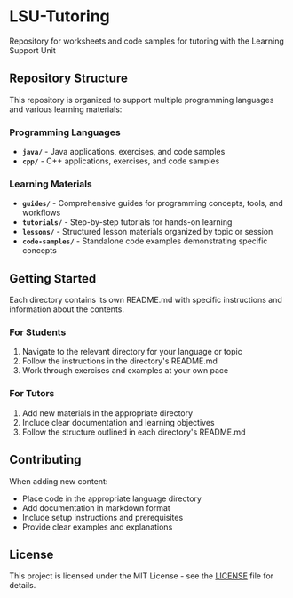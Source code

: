 # LSU-Tutoring
Repository for worksheets and code samples for tutoring with the Learning Support Unit

## Repository Structure

This repository is organized to support multiple programming languages and various learning materials:

### Programming Languages
- **`java/`** - Java applications, exercises, and code samples
- **`cpp/`** - C++ applications, exercises, and code samples

### Learning Materials
- **`guides/`** - Comprehensive guides for programming concepts, tools, and workflows
- **`tutorials/`** - Step-by-step tutorials for hands-on learning
- **`lessons/`** - Structured lesson materials organized by topic or session
- **`code-samples/`** - Standalone code examples demonstrating specific concepts

## Getting Started

Each directory contains its own README.md with specific instructions and information about the contents.

### For Students
1. Navigate to the relevant directory for your language or topic
2. Follow the instructions in the directory's README.md
3. Work through exercises and examples at your own pace

### For Tutors
1. Add new materials in the appropriate directory
2. Include clear documentation and learning objectives
3. Follow the structure outlined in each directory's README.md

## Contributing

When adding new content:
- Place code in the appropriate language directory
- Add documentation in markdown format
- Include setup instructions and prerequisites
- Provide clear examples and explanations

## License

This project is licensed under the MIT License - see the [LICENSE](LICENSE) file for details.
